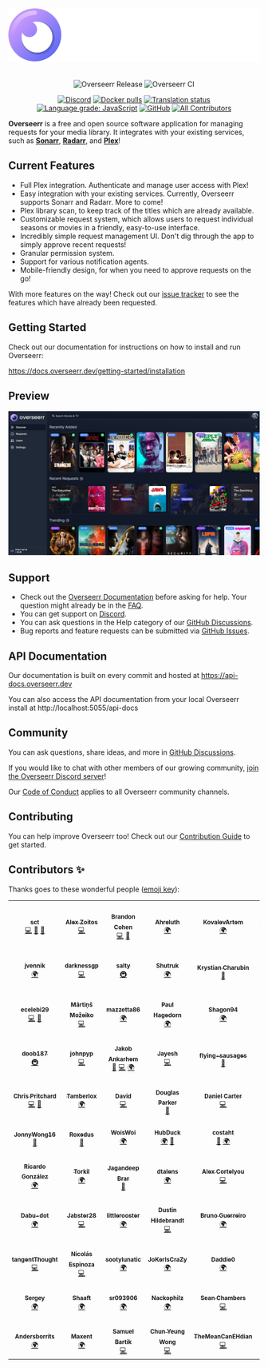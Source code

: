<p align="center">
<img src="./public/logo_full.svg" alt="Overseerr" style="margin: 20px 0;">
</p>
<p align="center">
<img src="https://github.com/sct/overseerr/workflows/Overseerr%20Release/badge.svg?branch=master" alt="Overseerr Release" />
<img src="https://github.com/sct/overseerr/workflows/Overseerr%20CI/badge.svg" alt="Overseerr CI">
</p>
<p align="center">
<a href="https://discord.gg/overseerr"><img src="https://img.shields.io/discord/783137440809746482" alt="Discord"></a>
<a href="https://hub.docker.com/r/sctx/overseerr"><img src="https://img.shields.io/docker/pulls/sctx/overseerr" alt="Docker pulls"></a>
<a href="https://hosted.weblate.org/engage/overseerr/"><img src="https://hosted.weblate.org/widgets/overseerr/-/overseerr-frontend/svg-badge.svg" alt="Translation status" /></a>
<a href="https://lgtm.com/projects/g/sct/overseerr/context:javascript"><img alt="Language grade: JavaScript" src="https://img.shields.io/lgtm/grade/javascript/g/sct/overseerr.svg?logo=lgtm&logoWidth=18"/></a>
<a href="https://github.com/sct/overseerr/blob/develop/LICENSE"><img alt="GitHub" src="https://img.shields.io/github/license/sct/overseerr"></a>
<!-- ALL-CONTRIBUTORS-BADGE:START - Do not remove or modify this section -->
<a href="#contributors-"><img alt="All Contributors" src="https://img.shields.io/badge/all_contributors-76-orange.svg"/></a>
<!-- ALL-CONTRIBUTORS-BADGE:END -->
</p>

**Overseerr** is a free and open source software application for managing requests for your media library. It integrates with your existing services, such as **[Sonarr](https://sonarr.tv/)**, **[Radarr](https://radarr.video/)**, and **[Plex](https://www.plex.tv/)**!

## Current Features

- Full Plex integration. Authenticate and manage user access with Plex!
- Easy integration with your existing services. Currently, Overseerr supports Sonarr and Radarr. More to come!
- Plex library scan, to keep track of the titles which are already available.
- Customizable request system, which allows users to request individual seasons or movies in a friendly, easy-to-use interface.
- Incredibly simple request management UI. Don't dig through the app to simply approve recent requests!
- Granular permission system.
- Support for various notification agents.
- Mobile-friendly design, for when you need to approve requests on the go!

With more features on the way! Check out our [issue tracker](https://github.com/sct/overseerr/issues) to see the features which have already been requested.

## Getting Started

Check out our documentation for instructions on how to install and run Overseerr:

https://docs.overseerr.dev/getting-started/installation

## Preview

<img src="./public/preview.jpg">

## Support

- Check out the [Overseerr Documentation](https://docs.overseerr.dev/) before asking for help. Your question might already be in the [FAQ](https://docs.overseerr.dev/support/faq).
- You can get support on [Discord](https://discord.gg/overseerr).
- You can ask questions in the Help category of our [GitHub Discussions](https://github.com/sct/overseerr/discussions).
- Bug reports and feature requests can be submitted via [GitHub Issues](https://github.com/sct/overseerr/issues).

## API Documentation

Our documentation is built on every commit and hosted at https://api-docs.overseerr.dev

You can also access the API documentation from your local Overseerr install at http://localhost:5055/api-docs

## Community

You can ask questions, share ideas, and more in [GitHub Discussions](https://github.com/sct/overseerr/discussions).

If you would like to chat with other members of our growing community, [join the Overseerr Discord server](https://discord.gg/overseerr)!

Our [Code of Conduct](https://github.com/sct/overseerr/blob/develop/CODE_OF_CONDUCT.md) applies to all Overseerr community channels.

## Contributing

You can help improve Overseerr too! Check out our [Contribution Guide](https://github.com/sct/overseerr/blob/develop/CONTRIBUTING.md) to get started.

## Contributors ✨

Thanks goes to these wonderful people ([emoji key](https://allcontributors.org/docs/en/emoji-key)):

<!-- ALL-CONTRIBUTORS-LIST:START - Do not remove or modify this section -->
<!-- prettier-ignore-start -->
<!-- markdownlint-disable -->
<table>
  <tr>
    <td align="center"><a href="https://sct.dev"><img src="https://avatars1.githubusercontent.com/u/234213?v=4?s=100" width="100px;" alt=""/><br /><sub><b>sct</b></sub></a><br /><a href="https://github.com/sct/overseerr/commits?author=sct" title="Code">💻</a> <a href="#design-sct" title="Design">🎨</a> <a href="#ideas-sct" title="Ideas, Planning, & Feedback">🤔</a></td>
    <td align="center"><a href="https://github.com/azoitos"><img src="https://avatars2.githubusercontent.com/u/26529049?v=4?s=100" width="100px;" alt=""/><br /><sub><b>Alex Zoitos</b></sub></a><br /><a href="https://github.com/sct/overseerr/commits?author=azoitos" title="Code">💻</a></td>
    <td align="center"><a href="https://github.com/OwsleyJr"><img src="https://avatars3.githubusercontent.com/u/8635678?v=4?s=100" width="100px;" alt=""/><br /><sub><b>Brandon Cohen</b></sub></a><br /><a href="https://github.com/sct/overseerr/commits?author=OwsleyJr" title="Code">💻</a> <a href="https://github.com/sct/overseerr/commits?author=OwsleyJr" title="Documentation">📖</a></td>
    <td align="center"><a href="https://github.com/Ahreluth"><img src="https://avatars2.githubusercontent.com/u/75682440?v=4?s=100" width="100px;" alt=""/><br /><sub><b>Ahreluth</b></sub></a><br /><a href="#translation-Ahreluth" title="Translation">🌍</a></td>
    <td align="center"><a href="https://github.com/KovalevArtem"><img src="https://avatars0.githubusercontent.com/u/36500228?v=4?s=100" width="100px;" alt=""/><br /><sub><b>KovalevArtem</b></sub></a><br /><a href="#translation-KovalevArtem" title="Translation">🌍</a></td>
    <td align="center"><a href="https://github.com/GiyomuWeb"><img src="https://avatars0.githubusercontent.com/u/62489209?v=4?s=100" width="100px;" alt=""/><br /><sub><b>GiyomuWeb</b></sub></a><br /><a href="#translation-GiyomuWeb" title="Translation">🌍</a></td>
    <td align="center"><a href="https://github.com/angrycuban13"><img src="https://avatars3.githubusercontent.com/u/39564898?v=4?s=100" width="100px;" alt=""/><br /><sub><b>Angry Cuban</b></sub></a><br /><a href="https://github.com/sct/overseerr/commits?author=angrycuban13" title="Documentation">📖</a></td>
  </tr>
  <tr>
    <td align="center"><a href="https://github.com/jvennik"><img src="https://avatars3.githubusercontent.com/u/6672637?v=4?s=100" width="100px;" alt=""/><br /><sub><b>jvennik</b></sub></a><br /><a href="#translation-jvennik" title="Translation">🌍</a></td>
    <td align="center"><a href="https://github.com/darknessgp"><img src="https://avatars0.githubusercontent.com/u/1521243?v=4?s=100" width="100px;" alt=""/><br /><sub><b>darknessgp</b></sub></a><br /><a href="https://github.com/sct/overseerr/commits?author=darknessgp" title="Code">💻</a></td>
    <td align="center"><a href="https://github.com/saltydk"><img src="https://avatars1.githubusercontent.com/u/6587950?v=4?s=100" width="100px;" alt=""/><br /><sub><b>salty</b></sub></a><br /><a href="#infra-saltydk" title="Infrastructure (Hosting, Build-Tools, etc)">🚇</a></td>
    <td align="center"><a href="https://github.com/Shutruk"><img src="https://avatars2.githubusercontent.com/u/9198633?v=4?s=100" width="100px;" alt=""/><br /><sub><b>Shutruk</b></sub></a><br /><a href="#translation-Shutruk" title="Translation">🌍</a></td>
    <td align="center"><a href="https://github.com/krystiancharubin"><img src="https://avatars2.githubusercontent.com/u/17775600?v=4?s=100" width="100px;" alt=""/><br /><sub><b>Krystian Charubin</b></sub></a><br /><a href="#design-krystiancharubin" title="Design">🎨</a></td>
    <td align="center"><a href="https://github.com/kieron"><img src="https://avatars2.githubusercontent.com/u/8655212?v=4?s=100" width="100px;" alt=""/><br /><sub><b>Kieron Boswell</b></sub></a><br /><a href="https://github.com/sct/overseerr/commits?author=kieron" title="Code">💻</a></td>
    <td align="center"><a href="https://github.com/samwiseg0"><img src="https://avatars1.githubusercontent.com/u/2241731?v=4?s=100" width="100px;" alt=""/><br /><sub><b>samwiseg0</b></sub></a><br /><a href="#question-samwiseg0" title="Answering Questions">💬</a> <a href="#infra-samwiseg0" title="Infrastructure (Hosting, Build-Tools, etc)">🚇</a></td>
  </tr>
  <tr>
    <td align="center"><a href="https://github.com/ecelebi29"><img src="https://avatars2.githubusercontent.com/u/8337120?v=4?s=100" width="100px;" alt=""/><br /><sub><b>ecelebi29</b></sub></a><br /><a href="https://github.com/sct/overseerr/commits?author=ecelebi29" title="Code">💻</a> <a href="https://github.com/sct/overseerr/commits?author=ecelebi29" title="Documentation">📖</a></td>
    <td align="center"><a href="https://github.com/mmozeiko"><img src="https://avatars3.githubusercontent.com/u/1665010?v=4?s=100" width="100px;" alt=""/><br /><sub><b>Mārtiņš Možeiko</b></sub></a><br /><a href="https://github.com/sct/overseerr/commits?author=mmozeiko" title="Code">💻</a></td>
    <td align="center"><a href="https://github.com/mazzetta86"><img src="https://avatars2.githubusercontent.com/u/45591560?v=4?s=100" width="100px;" alt=""/><br /><sub><b>mazzetta86</b></sub></a><br /><a href="#translation-mazzetta86" title="Translation">🌍</a></td>
    <td align="center"><a href="https://github.com/Panzer1119"><img src="https://avatars1.githubusercontent.com/u/23016343?v=4?s=100" width="100px;" alt=""/><br /><sub><b>Paul Hagedorn</b></sub></a><br /><a href="#translation-Panzer1119" title="Translation">🌍</a></td>
    <td align="center"><a href="https://github.com/Shagon94"><img src="https://avatars3.githubusercontent.com/u/9140783?v=4?s=100" width="100px;" alt=""/><br /><sub><b>Shagon94</b></sub></a><br /><a href="#translation-Shagon94" title="Translation">🌍</a></td>
    <td align="center"><a href="https://github.com/sebstrgg"><img src="https://avatars3.githubusercontent.com/u/27026694?v=4?s=100" width="100px;" alt=""/><br /><sub><b>sebstrgg</b></sub></a><br /><a href="#translation-sebstrgg" title="Translation">🌍</a></td>
    <td align="center"><a href="https://github.com/danshilm"><img src="https://avatars2.githubusercontent.com/u/20923978?v=4?s=100" width="100px;" alt=""/><br /><sub><b>Danshil Mungur</b></sub></a><br /><a href="https://github.com/sct/overseerr/commits?author=danshilm" title="Code">💻</a> <a href="https://github.com/sct/overseerr/commits?author=danshilm" title="Documentation">📖</a></td>
  </tr>
  <tr>
    <td align="center"><a href="https://github.com/doob187"><img src="https://avatars1.githubusercontent.com/u/60312740?v=4?s=100" width="100px;" alt=""/><br /><sub><b>doob187</b></sub></a><br /><a href="#infra-doob187" title="Infrastructure (Hosting, Build-Tools, etc)">🚇</a></td>
    <td align="center"><a href="https://github.com/johnpyp"><img src="https://avatars2.githubusercontent.com/u/20625636?v=4?s=100" width="100px;" alt=""/><br /><sub><b>johnpyp</b></sub></a><br /><a href="https://github.com/sct/overseerr/commits?author=johnpyp" title="Code">💻</a></td>
    <td align="center"><a href="https://github.com/ankarhem"><img src="https://avatars1.githubusercontent.com/u/14110063?v=4?s=100" width="100px;" alt=""/><br /><sub><b>Jakob Ankarhem</b></sub></a><br /><a href="https://github.com/sct/overseerr/commits?author=ankarhem" title="Documentation">📖</a> <a href="https://github.com/sct/overseerr/commits?author=ankarhem" title="Code">💻</a> <a href="#translation-ankarhem" title="Translation">🌍</a></td>
    <td align="center"><a href="https://github.com/jayesh100"><img src="https://avatars1.githubusercontent.com/u/8022175?v=4?s=100" width="100px;" alt=""/><br /><sub><b>Jayesh</b></sub></a><br /><a href="https://github.com/sct/overseerr/commits?author=jayesh100" title="Code">💻</a></td>
    <td align="center"><a href="https://github.com/flying-sausages"><img src="https://avatars1.githubusercontent.com/u/23618693?v=4?s=100" width="100px;" alt=""/><br /><sub><b>flying-sausages</b></sub></a><br /><a href="https://github.com/sct/overseerr/commits?author=flying-sausages" title="Documentation">📖</a></td>
    <td align="center"><a href="https://github.com/hirenshah"><img src="https://avatars2.githubusercontent.com/u/418112?v=4?s=100" width="100px;" alt=""/><br /><sub><b>hirenshah</b></sub></a><br /><a href="https://github.com/sct/overseerr/commits?author=hirenshah" title="Documentation">📖</a></td>
    <td align="center"><a href="https://github.com/TheCatLady"><img src="https://avatars0.githubusercontent.com/u/52870424?v=4?s=100" width="100px;" alt=""/><br /><sub><b>TheCatLady</b></sub></a><br /><a href="https://github.com/sct/overseerr/commits?author=TheCatLady" title="Code">💻</a> <a href="#translation-TheCatLady" title="Translation">🌍</a> <a href="https://github.com/sct/overseerr/commits?author=TheCatLady" title="Documentation">📖</a></td>
  </tr>
  <tr>
    <td align="center"><a href="https://github.com/chriscpritchard"><img src="https://avatars1.githubusercontent.com/u/1839074?v=4?s=100" width="100px;" alt=""/><br /><sub><b>Chris Pritchard</b></sub></a><br /><a href="https://github.com/sct/overseerr/commits?author=chriscpritchard" title="Code">💻</a> <a href="https://github.com/sct/overseerr/commits?author=chriscpritchard" title="Documentation">📖</a></td>
    <td align="center"><a href="https://github.com/Tamberlox"><img src="https://avatars3.githubusercontent.com/u/56069014?v=4?s=100" width="100px;" alt=""/><br /><sub><b>Tamberlox</b></sub></a><br /><a href="#translation-Tamberlox" title="Translation">🌍</a></td>
    <td align="center"><a href="https://hmnd.io"><img src="https://avatars.githubusercontent.com/u/12853597?v=4?s=100" width="100px;" alt=""/><br /><sub><b>David</b></sub></a><br /><a href="https://github.com/sct/overseerr/commits?author=hmnd" title="Code">💻</a></td>
    <td align="center"><a href="https://www.douglas-parker.com"><img src="https://avatars.githubusercontent.com/u/18235822?v=4?s=100" width="100px;" alt=""/><br /><sub><b>Douglas Parker</b></sub></a><br /><a href="https://github.com/sct/overseerr/commits?author=douglasparker" title="Documentation">📖</a></td>
    <td align="center"><a href="https://github.com/dancarter"><img src="https://avatars.githubusercontent.com/u/4387516?v=4?s=100" width="100px;" alt=""/><br /><sub><b>Daniel Carter</b></sub></a><br /><a href="https://github.com/sct/overseerr/commits?author=dancarter" title="Code">💻</a></td>
    <td align="center"><a href="https://nuro.dev"><img src="https://avatars.githubusercontent.com/u/4991309?v=4?s=100" width="100px;" alt=""/><br /><sub><b>nuro</b></sub></a><br /><a href="https://github.com/sct/overseerr/commits?author=NuroDev" title="Documentation">📖</a></td>
    <td align="center"><a href="https://github.com/onedr0p"><img src="https://avatars.githubusercontent.com/u/213795?v=4?s=100" width="100px;" alt=""/><br /><sub><b>ᗪєνιη ᗷυнʟ</b></sub></a><br /><a href="#infra-onedr0p" title="Infrastructure (Hosting, Build-Tools, etc)">🚇</a></td>
  </tr>
  <tr>
    <td align="center"><a href="https://github.com/JonnyWong16"><img src="https://avatars.githubusercontent.com/u/9099342?v=4?s=100" width="100px;" alt=""/><br /><sub><b>JonnyWong16</b></sub></a><br /><a href="https://github.com/sct/overseerr/commits?author=JonnyWong16" title="Documentation">📖</a></td>
    <td align="center"><a href="https://github.com/Roxedus"><img src="https://avatars.githubusercontent.com/u/7110194?v=4?s=100" width="100px;" alt=""/><br /><sub><b>Roxedus</b></sub></a><br /><a href="https://github.com/sct/overseerr/commits?author=Roxedus" title="Documentation">📖</a></td>
    <td align="center"><a href="https://github.com/WoisWoi"><img src="https://avatars.githubusercontent.com/u/75491231?v=4?s=100" width="100px;" alt=""/><br /><sub><b>WoisWoi</b></sub></a><br /><a href="#translation-WoisWoi" title="Translation">🌍</a></td>
    <td align="center"><a href="https://github.com/HubDuck"><img src="https://avatars.githubusercontent.com/u/77843475?v=4?s=100" width="100px;" alt=""/><br /><sub><b>HubDuck</b></sub></a><br /><a href="#translation-HubDuck" title="Translation">🌍</a> <a href="https://github.com/sct/overseerr/commits?author=HubDuck" title="Documentation">📖</a></td>
    <td align="center"><a href="https://github.com/costaht"><img src="https://avatars.githubusercontent.com/u/50637431?v=4?s=100" width="100px;" alt=""/><br /><sub><b>costaht</b></sub></a><br /><a href="https://github.com/sct/overseerr/commits?author=costaht" title="Documentation">📖</a> <a href="#translation-costaht" title="Translation">🌍</a></td>
    <td align="center"><a href="https://github.com/Shjosan"><img src="https://avatars.githubusercontent.com/u/20847626?v=4?s=100" width="100px;" alt=""/><br /><sub><b>Shjosan</b></sub></a><br /><a href="#translation-Shjosan" title="Translation">🌍</a></td>
    <td align="center"><a href="https://github.com/kobaubarr"><img src="https://avatars.githubusercontent.com/u/28481522?v=4?s=100" width="100px;" alt=""/><br /><sub><b>kobaubarr</b></sub></a><br /><a href="#translation-kobaubarr" title="Translation">🌍</a></td>
  </tr>
  <tr>
    <td align="center"><a href="https://github.com/notorius28"><img src="https://avatars.githubusercontent.com/u/1621513?v=4?s=100" width="100px;" alt=""/><br /><sub><b>Ricardo González</b></sub></a><br /><a href="#translation-notorius28" title="Translation">🌍</a></td>
    <td align="center"><a href="http://torkili.uz"><img src="https://avatars.githubusercontent.com/u/460764?v=4?s=100" width="100px;" alt=""/><br /><sub><b>Torkil</b></sub></a><br /><a href="#translation-Torkiliuz" title="Translation">🌍</a></td>
    <td align="center"><a href="https://www.jagandeepbrar.io"><img src="https://avatars.githubusercontent.com/u/3048295?v=4?s=100" width="100px;" alt=""/><br /><sub><b>Jagandeep Brar</b></sub></a><br /><a href="https://github.com/sct/overseerr/commits?author=JagandeepBrar" title="Documentation">📖</a></td>
    <td align="center"><a href="http://dtalens.com"><img src="https://avatars.githubusercontent.com/u/6631832?v=4?s=100" width="100px;" alt=""/><br /><sub><b>dtalens</b></sub></a><br /><a href="#translation-dtalens" title="Translation">🌍</a></td>
    <td align="center"><a href="https://github.com/acortelyou"><img src="https://avatars.githubusercontent.com/u/1689668?v=4?s=100" width="100px;" alt=""/><br /><sub><b>Alex Cortelyou</b></sub></a><br /><a href="https://github.com/sct/overseerr/commits?author=acortelyou" title="Code">💻</a></td>
    <td align="center"><a href="https://nz.linkedin.com/in/jonocairns"><img src="https://avatars.githubusercontent.com/u/182836?v=4?s=100" width="100px;" alt=""/><br /><sub><b>Jono Cairns</b></sub></a><br /><a href="https://github.com/sct/overseerr/commits?author=jonocairns" title="Code">💻</a></td>
    <td align="center"><a href="https://scias.net/"><img src="https://avatars.githubusercontent.com/u/439655?v=4?s=100" width="100px;" alt=""/><br /><sub><b>DJScias</b></sub></a><br /><a href="#translation-DJScias" title="Translation">🌍</a></td>
  </tr>
  <tr>
    <td align="center"><a href="https://github.com/Dabu-dot"><img src="https://avatars.githubusercontent.com/u/52525576?v=4?s=100" width="100px;" alt=""/><br /><sub><b>Dabu-dot</b></sub></a><br /><a href="#translation-Dabu-dot" title="Translation">🌍</a></td>
    <td align="center"><a href="https://github.com/Jabster28"><img src="https://avatars.githubusercontent.com/u/29015942?v=4?s=100" width="100px;" alt=""/><br /><sub><b>Jabster28</b></sub></a><br /><a href="https://github.com/sct/overseerr/commits?author=Jabster28" title="Code">💻</a></td>
    <td align="center"><a href="https://github.com/littlerooster"><img src="https://avatars.githubusercontent.com/u/83890654?v=4?s=100" width="100px;" alt=""/><br /><sub><b>littlerooster</b></sub></a><br /><a href="#translation-littlerooster" title="Translation">🌍</a></td>
    <td align="center"><a href="https://github.com/dphildebrandt"><img src="https://avatars.githubusercontent.com/u/154459?v=4?s=100" width="100px;" alt=""/><br /><sub><b>Dustin Hildebrandt</b></sub></a><br /><a href="https://github.com/sct/overseerr/commits?author=dphildebrandt" title="Code">💻</a></td>
    <td align="center"><a href="https://github.com/Generator"><img src="https://avatars.githubusercontent.com/u/44146?v=4?s=100" width="100px;" alt=""/><br /><sub><b>Bruno Guerreiro</b></sub></a><br /><a href="#translation-Generator" title="Translation">🌍</a></td>
    <td align="center"><a href="https://github.com/iceHtwoO"><img src="https://avatars.githubusercontent.com/u/27020492?v=4?s=100" width="100px;" alt=""/><br /><sub><b>Alexander Neuhäuser</b></sub></a><br /><a href="#translation-iceHtwoO" title="Translation">🌍</a></td>
    <td align="center"><a href="http://www.unext.co.jp"><img src="https://avatars.githubusercontent.com/u/37431541?v=4?s=100" width="100px;" alt=""/><br /><sub><b>Livio</b></sub></a><br /><a href="#design-liviokanone" title="Design">🎨</a></td>
  </tr>
  <tr>
    <td align="center"><a href="https://github.com/tangentThought"><img src="https://avatars.githubusercontent.com/u/25516090?v=4?s=100" width="100px;" alt=""/><br /><sub><b>tangentThought</b></sub></a><br /><a href="https://github.com/sct/overseerr/commits?author=tangentThought" title="Code">💻</a></td>
    <td align="center"><a href="https://github.com/nicospz"><img src="https://avatars.githubusercontent.com/u/31373060?v=4?s=100" width="100px;" alt=""/><br /><sub><b>Nicolás Espinoza</b></sub></a><br /><a href="https://github.com/sct/overseerr/commits?author=nicospz" title="Code">💻</a></td>
    <td align="center"><a href="https://github.com/sootylunatic"><img src="https://avatars.githubusercontent.com/u/36486087?v=4?s=100" width="100px;" alt=""/><br /><sub><b>sootylunatic</b></sub></a><br /><a href="#translation-sootylunatic" title="Translation">🌍</a></td>
    <td align="center"><a href="https://github.com/JoKerIsCraZy"><img src="https://avatars.githubusercontent.com/u/47474211?v=4?s=100" width="100px;" alt=""/><br /><sub><b>JoKerIsCraZy</b></sub></a><br /><a href="#translation-JoKerIsCraZy" title="Translation">🌍</a></td>
    <td align="center"><a href="https://daddie.dev"><img src="https://avatars.githubusercontent.com/u/33762262?v=4?s=100" width="100px;" alt=""/><br /><sub><b>Daddie0</b></sub></a><br /><a href="#translation-GoByeBye" title="Translation">🌍</a></td>
    <td align="center"><a href="http://ungaro.me"><img src="https://avatars.githubusercontent.com/u/43807696?v=4?s=100" width="100px;" alt=""/><br /><sub><b>Simone</b></sub></a><br /><a href="#translation-Simoneu01" title="Translation">🌍</a></td>
    <td align="center"><a href="https://github.com/adan89lion"><img src="https://avatars.githubusercontent.com/u/6585644?v=4?s=100" width="100px;" alt=""/><br /><sub><b>Seohyun Joo</b></sub></a><br /><a href="#translation-adan89lion" title="Translation">🌍</a></td>
  </tr>
  <tr>
    <td align="center"><a href="https://github.com/ty4ko"><img src="https://avatars.githubusercontent.com/u/21213535?v=4?s=100" width="100px;" alt=""/><br /><sub><b>Sergey</b></sub></a><br /><a href="#translation-ty4ko" title="Translation">🌍</a></td>
    <td align="center"><a href="https://github.com/skafte1990"><img src="https://avatars.githubusercontent.com/u/31465453?v=4?s=100" width="100px;" alt=""/><br /><sub><b>Shaaft</b></sub></a><br /><a href="#translation-skafte1990" title="Translation">🌍</a></td>
    <td align="center"><a href="https://github.com/sr093906"><img src="https://avatars.githubusercontent.com/u/8369201?v=4?s=100" width="100px;" alt=""/><br /><sub><b>sr093906</b></sub></a><br /><a href="#translation-sr093906" title="Translation">🌍</a></td>
    <td align="center"><a href="https://github.com/Nackophilz"><img src="https://avatars.githubusercontent.com/u/61667226?v=4?s=100" width="100px;" alt=""/><br /><sub><b>Nackophilz</b></sub></a><br /><a href="#translation-Nackophilz" title="Translation">🌍</a></td>
    <td align="center"><a href="https://github.com/schambers"><img src="https://avatars.githubusercontent.com/u/31563?v=4?s=100" width="100px;" alt=""/><br /><sub><b>Sean Chambers</b></sub></a><br /><a href="https://github.com/sct/overseerr/commits?author=schambers" title="Code">💻</a></td>
    <td align="center"><a href="https://github.com/deniscerri"><img src="https://avatars.githubusercontent.com/u/64997243?v=4?s=100" width="100px;" alt=""/><br /><sub><b>deniscerri</b></sub></a><br /><a href="#translation-deniscerri" title="Translation">🌍</a></td>
    <td align="center"><a href="https://github.com/tomgacz"><img src="https://avatars.githubusercontent.com/u/14138209?v=4?s=100" width="100px;" alt=""/><br /><sub><b>tomgacz</b></sub></a><br /><a href="#translation-tomgacz" title="Translation">🌍</a></td>
  </tr>
  <tr>
    <td align="center"><a href="https://github.com/Andersborrits"><img src="https://avatars.githubusercontent.com/u/29452218?v=4?s=100" width="100px;" alt=""/><br /><sub><b>Andersborrits</b></sub></a><br /><a href="#translation-Andersborrits" title="Translation">🌍</a></td>
    <td align="center"><a href="http://maxentrouault.fr"><img src="https://avatars.githubusercontent.com/u/67283154?v=4?s=100" width="100px;" alt=""/><br /><sub><b>Maxent</b></sub></a><br /><a href="#translation-Maxentr" title="Translation">🌍</a></td>
    <td align="center"><a href="https://github.com/sambartik"><img src="https://avatars.githubusercontent.com/u/63553146?v=4?s=100" width="100px;" alt=""/><br /><sub><b>Samuel Bartík</b></sub></a><br /><a href="https://github.com/sct/overseerr/commits?author=sambartik" title="Code">💻</a></td>
    <td align="center"><a href="https://github.com/frank-cywong"><img src="https://avatars.githubusercontent.com/u/90653148?v=4?s=100" width="100px;" alt=""/><br /><sub><b>Chun Yeung Wong</b></sub></a><br /><a href="https://github.com/sct/overseerr/commits?author=frank-cywong" title="Code">💻</a></td>
    <td align="center"><a href="https://github.com/TheMeanCanEHdian"><img src="https://avatars.githubusercontent.com/u/16025103?v=4?s=100" width="100px;" alt=""/><br /><sub><b>TheMeanCanEHdian</b></sub></a><br /><a href="https://github.com/sct/overseerr/commits?author=TheMeanCanEHdian" title="Code">💻</a></td>
    <td align="center"><a href="https://github.com/Gylesie"><img src="https://avatars.githubusercontent.com/u/86306812?v=4?s=100" width="100px;" alt=""/><br /><sub><b>Gylesie</b></sub></a><br /><a href="https://github.com/sct/overseerr/commits?author=Gylesie" title="Code">💻</a></td>
  </tr>
</table>

<!-- markdownlint-restore -->
<!-- prettier-ignore-end -->

<!-- ALL-CONTRIBUTORS-LIST:END -->
